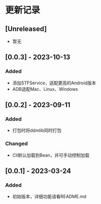 # 更新记录

## [Unreleased]

- 暂无

## [0.0.3] - 2023-10-13

### Added

- 添加STFService，适配更高的Android版本
- ADB适配Mac、Linux、Windows

## [0.0.2] - 2023-09-11

### Added

- 打包时将ddmlib同时打包

### Changed

- Cli默认加载到Bean，并可手动控制加载

## [0.0.1] - 2023-03-24

### Added

- 初始版本，详细功能请看README.md
